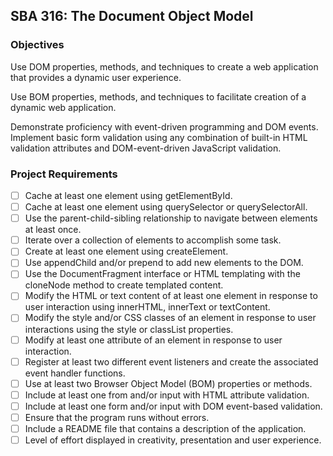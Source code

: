 ## SBA 316: The Document Object Model
### Objectives
Use DOM properties, methods, and techniques to create a web application that provides a dynamic user experience.

Use BOM properties, methods, and techniques to facilitate creation of a dynamic web application.

Demonstrate proficiency with event-driven programming and DOM events.
Implement basic form validation using any combination of built-in HTML validation attributes and DOM-event-driven JavaScript validation.

### Project Requirements
- [ ] Cache at least one element using getElementById.
- [ ] Cache at least one element using querySelector or querySelectorAll.
- [ ] Use the parent-child-sibling relationship to navigate between elements at least once.
- [ ] Iterate over a collection of elements to accomplish some task.
- [ ] Create at least one element using createElement.
- [ ] Use appendChild and/or prepend to add new elements to the DOM.
- [ ] Use the DocumentFragment interface or HTML templating with the cloneNode method to create templated content.
- [ ] Modify the HTML or text content of at least one element in response to user interaction using innerHTML, innerText or textContent.
- [ ] Modify the style and/or CSS classes of an element in response to user interactions using the style or classList properties.
- [ ] Modify at least one attribute of an element in response to user interaction.
- [ ] Register at least two different event listeners and create the associated event handler functions.
- [ ] Use at least two Browser Object Model (BOM) properties or methods.
- [ ] Include at least one from and/or input with HTML attribute validation.
- [ ] Include at least one form and/or input with DOM event-based validation.
- [ ] Ensure that the program runs without errors.
- [ ] Include a README file that contains a description of the application.
- [ ] Level of effort displayed in creativity, presentation and user experience.
